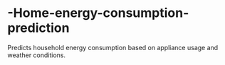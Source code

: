 # -Home-energy-consumption-prediction
Predicts household energy consumption based on appliance usage and weather conditions.

